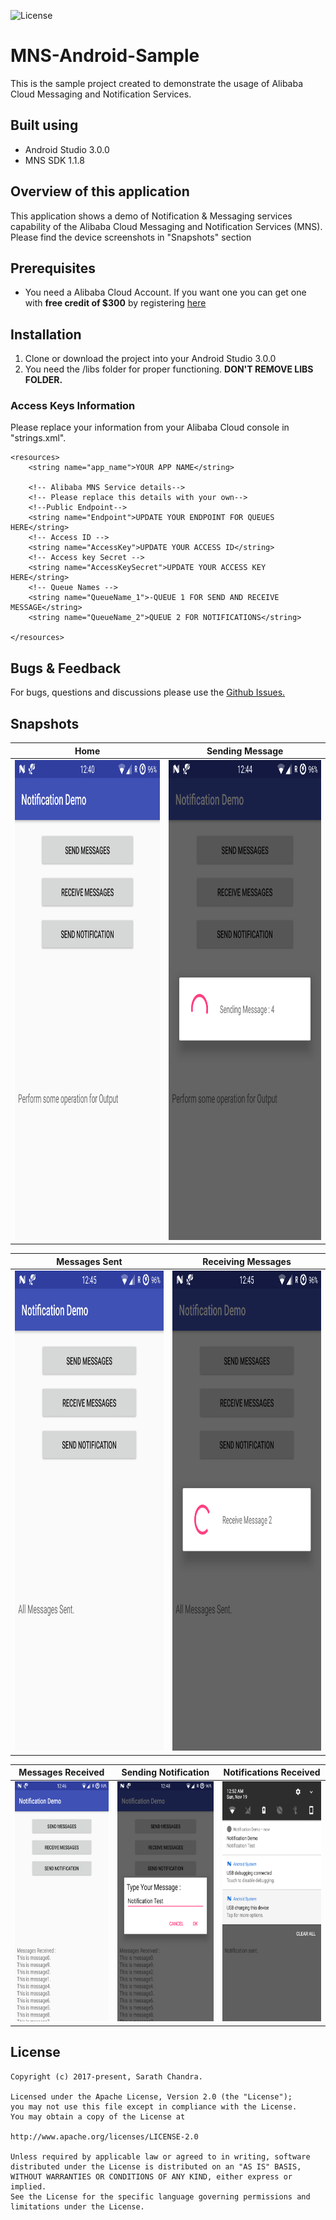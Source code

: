 ![License](https://img.shields.io/badge/License-Apache%202.0-blue.svg?style=for-the-badge)
# MNS-Android-Sample
This is the sample project created to demonstrate the usage of Alibaba Cloud Messaging and Notification Services.

## Built using

 - Android Studio 3.0.0
 - MNS SDK 1.1.8

## Overview of this application

This application shows a demo of Notification & Messaging services capability of the Alibaba Cloud Messaging and Notification Services (MNS). Please find the device screenshots in "Snapshots" section

## Prerequisites

 - You need a Alibaba Cloud Account. If you want one you can get one with **free credit of $300** by registering [here](https://account-intl.aliyun.com/register/intl_register.htm?biz_params=%7B%22intl%22%3A%22%7B%5C%22referralCode%5C%22%3A%5C%226qnq3f%5C%22%7D%22%7D)

## Installation

 1. Clone or download the project into your Android Studio 3.0.0 
 2. You need the /libs folder for proper functioning. **DON'T REMOVE LIBS FOLDER.**

### Access Keys Information
Please replace your information from your Alibaba Cloud console in "strings.xml".

```
<resources>
    <string name="app_name">YOUR APP NAME</string>

    <!-- Alibaba MNS Service details-->
    <!-- Please replace this details with your own-->
    <!--Public Endpoint-->
    <string name="Endpoint">UPDATE YOUR ENDPOINT FOR QUEUES HERE</string>
    <!-- Access ID -->
    <string name="AccessKey">UPDATE YOUR ACCESS ID</string>
    <!-- Access key Secret -->
    <string name="AccessKeySecret">UPDATE YOUR ACCESS KEY HERE</string>
    <!-- Queue Names -->
    <string name="QueueName_1">-QUEUE 1 FOR SEND AND RECEIVE MESSAGE</string>
    <string name="QueueName_2">QUEUE 2 FOR NOTIFICATIONS</string>

</resources>
```

## Bugs & Feedback
For bugs, questions and discussions please use the [Github Issues.](https://github.com/saichandu415/MNS-Android-Sample/issues)


## Snapshots
|                                          Home                                         |                                               Sending Message                                               |
|:-------------------------------------------------------------------------------------:|:-----------------------------------------------------------------------------------------------------------:|
|<img src="https://github.com/saichandu415/MNS-Android-Sample/raw/master/snapshots/Home.png" width="432" height="768" /> | <img src="https://github.com/saichandu415/MNS-Android-Sample/raw/master/snapshots/Message_Sending_inProgress.png" width="432" height="768" />| 

|                                          Messages Sent                                         |                                               Receiving Messages                                              | 
|:----------------------------------------------------------------------------------------------:|:-------------------------------------------------------------------------------------------------:|
|<img src="https://github.com/saichandu415/MNS-Android-Sample/raw/master/snapshots/Messages_Sent.png" width="432" height="768" /> |<img src="https://github.com/saichandu415/MNS-Android-Sample/raw/master/snapshots/Receiving_Message_inProgress.png" width="432" height="768" />|



|                                        Messages Received                                         |                                               Sending Notification                                               |                                         Notifications Received                                         |
|:-------------------------------------------------------------------------------------------------------------:|:----------------------------------------------------------------------------------------------------------------:|:------------------------------------------------------------------------------------------------------:|
| <img src="https://github.com/saichandu415/MNS-Android-Sample/raw/master/snapshots/Recevied_Message.png" width="216" height="384" /> | <img src="https://github.com/saichandu415/MNS-Android-Sample/raw/master/snapshots/Sending_Notification_inProgress.png" width="216" height="384" /> | <img src="https://github.com/saichandu415/MNS-Android-Sample/raw/master/snapshots/Notification_Received.png" width="216" height="384" /> |

## License

    Copyright (c) 2017-present, Sarath Chandra.

    Licensed under the Apache License, Version 2.0 (the "License");
    you may not use this file except in compliance with the License.
    You may obtain a copy of the License at

    http://www.apache.org/licenses/LICENSE-2.0

    Unless required by applicable law or agreed to in writing, software
    distributed under the License is distributed on an "AS IS" BASIS,
    WITHOUT WARRANTIES OR CONDITIONS OF ANY KIND, either express or implied.
    See the License for the specific language governing permissions and
    limitations under the License.
